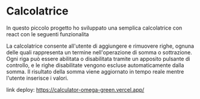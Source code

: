 # Calcolatrice

In questo piccolo progetto ho sviluppato una semplica calcolatrice con react con le seguenti funzionalita

La calcolatrice consente all'utente di aggiungere e rimuovere righe, ognuna delle quali rappresenta un termine nell'operazione di somma o sottrazione.
Ogni riga può essere abilitata o disabilitata tramite un apposito pulsante di controllo, e le righe disabilitate vengono escluse automaticamente dalla somma.
Il risultato della somma viene aggiornato in tempo reale mentre l'utente inserisce i valori.

link deploy: https://calculator-omega-green.vercel.app/